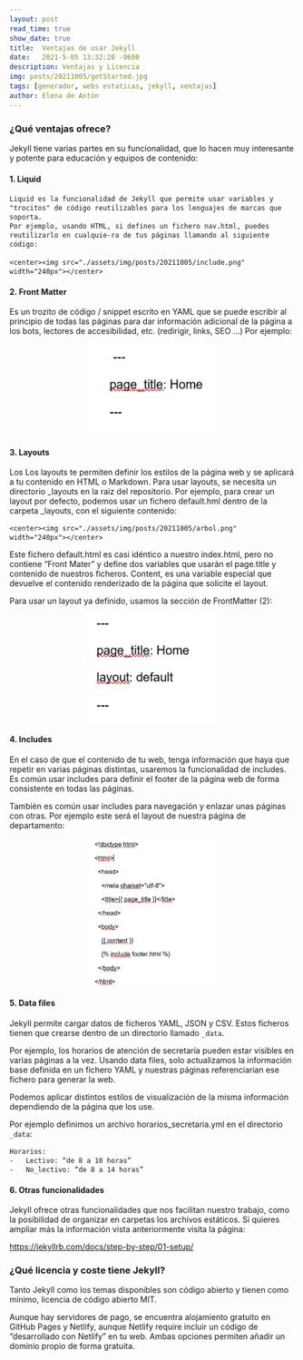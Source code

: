 ```yaml
---
layout: post
read_time: true
show_date: true
title:  Ventajas de usar Jekyll
date:   2021-5-05 13:32:20 -0600
description: Ventajas y Licencia
img: posts/20211005/getStarted.jpg
tags: [generador, webs estaticas, jekyll, ventajas]
author: Elena de Antón
---
```


### ¿Qué ventajas ofrece?

Jekyll tiene varias partes en su funcionalidad, que lo hacen muy interesante y potente para educación y equipos de contenido:

#### 1. Liquid
   
    Liquid es la funcionalidad de Jekyll que permite usar variables y "trocitos" de código reutilizables para los lenguajes de marcas que soporta. 
    Por ejemplo, usando HTML, si defines un fichero nav.html, puedes reutilizarlo en cualquie-ra de tus páginas llamando al siguiente código: 

    <center><img src="./assets/img/posts/20211005/include.png" width="240px"></center>

#### 2. Front Matter
   
   Es un trozito de código / snippet escrito en YAML que se puede escribir al principio de todas las páginas para dar información adicional de la página a los bots, lectores de accesibilidad, etc. (redirigir, links, SEO …) Por ejemplo:

   <center><img src="./assets/img/posts/20211005/front.png" width="240px"></center>

#### 3. Layouts
Los Los layouts te permiten definir los estilos de la página web y se aplicará a tu contenido en HTML o Markdown. Para usar layouts, se necesita un directorio _layouts en la raiz del repositorio. Por ejemplo, para crear un layout por defecto, podemos usar un fichero default.hml dentro de la carpeta _layouts, con el siguiente contenido:

    <center><img src="./assets/img/posts/20211005/arbol.png" width="240px"></center>
Este fichero default.html es casi idéntico a nuestro index.html, pero no contiene “Front Mater” y define dos variables que usarán el page.title y contenido de nuestros ficheros.
Content, es una variable especial que devuelve el contenido renderizado de la página que solicite el layout.

Para usar un layout ya definido, usamos la sección de FrontMatter (2):

<center><img src="./assets/img/posts/20211005/matter.png" width="240px"></center>

#### 4. Includes
   
En el caso de que el contenido de tu web, tenga información que haya que repetir en varias páginas distintas, usaremos la funcionalidad de includes. Es común usar includes para definir el footer de la página web de forma consistente en todas las páginas. 

También es común usar includes para navegación y enlazar unas páginas con otras.
Por ejemplo este será el layout de nuestra página de departamento:

<center><img src="./assets/img/posts/20211005/include2.png" width="240px"></center>

#### 5. Data files

Jekyll permite cargar datos de ficheros YAML, JSON y CSV. Estos ficheros tienen que crearse dentro de un directorio llamado `_data`. 

Por ejemplo, los horarios de atención de secretaría pueden estar visibles en varias páginas a la vez. Usando data files, solo actualizamos la información base definida en un fichero YAML y nuestras páginas referenciarían ese fichero para generar la web. 

Podemos aplicar distintos estilos de visualización de la misma información dependiendo de la página que los use. 


Por ejemplo definimos un archivo horarios_secretaria.yml en el directorio `_data`:

    Horarios:
    -	Lectivo: “de 8 a 10 horas” 
    -	No_lectivo: “de 8 a 14 horas”

#### 6. Otras funcionalidades

Jekyll ofrece otras funcionalidades que nos facilitan nuestro trabajo, como la posibilidad de organizar en carpetas los archivos estáticos. Si quieres ampliar más la información vista anteriormente visita la página:

https://jekyllrb.com/docs/step-by-step/01-setup/

### ¿Qué licencia y coste tiene Jekyll?

Tanto Jekyll como los temas disponibles son código abierto y tienen como mínimo, licencia de código abierto MIT.

Aunque hay servidores de pago, se encuentra alojamiento gratuito en GitHub Pages y Netlify, aunque Netlify require incluir un código de “desarrollado con Netlify” en tu web. Ambas opciones permiten añadir un dominio propio de forma gratuita.
